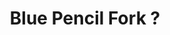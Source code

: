 ---
title: 'Blue Pencil Fork ?'
redirect_to:
  - 'https://discuss.pencil2d.org/t/blue-pencil-fork/929'
---